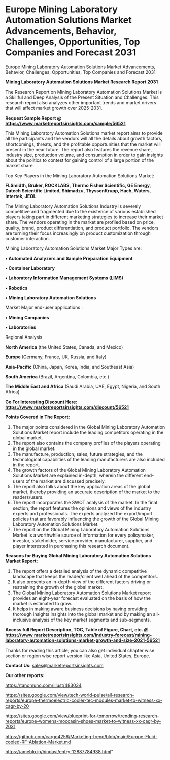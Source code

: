 # Europe Mining Laboratory Automation Solutions Market Advancements, Behavior, Challenges, Opportunities, Top Companies and Forecast 2031
 Europe Mining Laboratory Automation Solutions Market Advancements, Behavior, Challenges, Opportunities, Top Companies and Forecast 2031

<strong>Mining Laboratory Automation Solutions Market Research Report 2031</strong>

The Research Report on Mining Laboratory Automation Solutions Market is a Skillful and Deep Analysis of the Present Situation and Challenges. This research report also analyzes other important trends and market drivers that will affect market growth over 2025-2031.

<strong>Request Sample Report @ <a href=https://www.marketreportsinsights.com/sample/56521>https://www.marketreportsinsights.com/sample/56521</a></strong>

This Mining Laboratory Automation Solutions market report aims to provide all the participants and the vendors will all the details about growth factors, shortcomings, threats, and the profitable opportunities that the market will present in the near future. The report also features the revenue share, industry size, production volume, and consumption in order to gain insights about the politics to contest for gaining control of a large portion of the market share.

Top Key Players in the Mining Laboratory Automation Solutions Market:

<strong>FLSmidth, Bruker, ROCKLABS, Thermo Fisher Scientific, GE Energy, Datech Scientific Limited, Shimadzu, ThyssenKrupp, Hach, Waters, Intertek, JEOL</strong>

The Mining Laboratory Automation Solutions Industry is severely competitive and fragmented due to the existence of various established players taking part in different marketing strategies to increase their market share. The vendors operating in the market are profiled based on price, quality, brand, product differentiation, and product portfolio. The vendors are turning their focus increasingly on product customization through customer interaction.

Mining Laboratory Automation Solutions Market Major Types are:

<strong>• Automated Analyzers and Sample Preparation Equipment

• Container Laboratory

• Laboratory Information Management Systems (LIMS)

• Robotics

• Mining Laboratory Automation Solutions</strong>

Market Major end-user applications :

<strong>• Mining Companies

• Laboratories</strong>

Regional Analysis

</u><strong><b>North America</b></strong> (the United States, Canada, and Mexico)

<strong><b>Europe </b></strong>(Germany, France, UK, Russia, and Italy)

<strong><b>Asia-Pacific</b></strong> (China, Japan, Korea, India, and Southeast Asia)

<strong><b>South America</b></strong> (Brazil, Argentina, Colombia, etc.)

<strong><b>The Middle East and Africa</b></strong> (Saudi Arabia, UAE, Egypt, Nigeria, and South Africa)

<strong>Go For Interesting Discount Here: <a href=https://www.marketreportsinsights.com/discount/56521>https://www.marketreportsinsights.com/discount/56521</a></strong>

<strong>Points Covered in The Report:</strong>
<ol>
  <li>The major points considered in the Global Mining Laboratory Automation Solutions Market report include the leading competitors operating in the global market.</li>
  <li>The report also contains the company profiles of the players operating in the global market.</li>
  <li>The manufacture, production, sales, future strategies, and the technological capabilities of the leading manufacturers are also included in the report.</li>
  <li>The growth factors of the Global Mining Laboratory Automation Solutions Market are explained in-depth, wherein the different end-users of the market are discussed precisely.</li>
  <li>The report also talks about the key application areas of the global market, thereby providing an accurate description of the market to the readers/users.</li>
  <li>The report incorporates the SWOT analysis of the market. In the final section, the report features the opinions and views of the industry experts and professionals. The experts analyzed the export/import policies that are favorably influencing the growth of the Global Mining Laboratory Automation Solutions Market.</li>
  <li>The report on the Global Mining Laboratory Automation Solutions Market is a worthwhile source of information for every policymaker, investor, stakeholder, service provider, manufacturer, supplier, and player interested in purchasing this research document.</li>
</ol>
<strong>Reasons for Buying Global Mining Laboratory Automation Solutions Market Report:</strong>

<ol>
  <li>The report offers a detailed analysis of the dynamic competitive landscape that keeps the reader/client well ahead of the competitors.</li>
  <li>It also presents an in-depth view of the different factors driving or restraining the growth of the global market.</li>
  <li>The Global Mining Laboratory Automation Solutions Market report provides an eight-year forecast evaluated on the basis of how the market is estimated to grow.</li>
  <li>It helps in making aware business decisions by having providing thorough insights insights into the global market and by making an all-inclusive analysis of the key market segments and sub-segments.</li>
</ol>
<strong>Access full Report Description, TOC, Table of Figure, Chart, etc. @ <a href=https://www.marketreportsinsights.com/industry-forecast/mining-laboratory-automation-solutions-market-growth-and-size-2021-56521>https://www.marketreportsinsights.com/industry-forecast/mining-laboratory-automation-solutions-market-growth-and-size-2021-56521</a></strong>


Thanks for reading this article; you can also get individual chapter wise section or region wise report version like Asia, United States, Europe.

<strong>Contact Us:</strong>
sales@marketreportsinsights.com

<strong>Our other reports:</strong>

<a href=https://tanomuno.com/illust/483034>https://tanomuno.com/illust/483034</a>

<a href=https://sites.google.com/view/tech-world-pulse/all-research-reports/europe-thermoelectric-cooler-tec-modules-market-to-witness-xx-cagr-by-20>https://sites.google.com/view/tech-world-pulse/all-research-reports/europe-thermoelectric-cooler-tec-modules-market-to-witness-xx-cagr-by-20</a>

<a href=https://sites.google.com/view/blueprint-for-tomorrow/trending-research-reports/europe-womens-moccasin-shoes-market-to-witness-xx-cagr-by-2031>https://sites.google.com/view/blueprint-for-tomorrow/trending-research-reports/europe-womens-moccasin-shoes-market-to-witness-xx-cagr-by-2031</a>

<a href=https://github.com/cargo4256/Marketing-trend/blob/main/Europe-Fluid-cooled-RF-Ablation-Market.md>https://github.com/cargo4256/Marketing-trend/blob/main/Europe-Fluid-cooled-RF-Ablation-Market.md</a>

<a href=https://ameblo.jp/hindavi/entry-12887784938.html>https://ameblo.jp/hindavi/entry-12887784938.html</a>"
